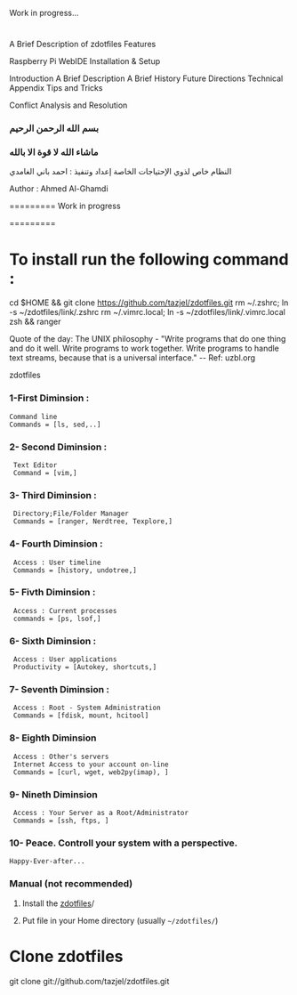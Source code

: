 Work in progress...

#

A Brief Description of zdotfiles
Features

Raspberry Pi WebIDE Installation & Setup

Introduction
A Brief Description
A Brief History
Future Directions
Technical Appendix
Tips and Tricks


Conflict Analysis and Resolution

### بسم الله الرحمن الرحيم
### ماشاء الله لا قوة الا بالله

النظام خاص لذوي الإحتياجات الخاصة
إعداد وتنفيذ : احمد باني الغامدي

Author : Ahmed Al-Ghamdi

=========
Work in progress

=========

# To install run the following command :

cd $HOME && git clone https://github.com/tazjel/zdotfiles.git
rm ~/.zshrc; ln -s ~/zdotfiles/link/.zshrc
rm ~/.vimrc.local; ln -s ~/zdotfiles/link/.vimrc.local
zsh && ranger


Quote of the day:
The UNIX philosophy - "Write programs that do one thing and do it well. Write programs to work together. Write programs to handle text streams, because that is a universal interface."
-- Ref: uzbl.org

zdotfiles

### 1-First Diminsion :
    Command line
    Commands = [ls, sed,..]

### 2- Second Diminsion :
     Text Editor
     Command = [vim,]


### 3- Third Diminsion :
     Directory;File/Folder Manager
     Commands = [ranger, Nerdtree, Texplore,]

### 4- Fourth Diminsion :
     Access : User timeline
     Commands = [history, undotree,]

### 5- Fivth Diminsion :
     Access : Current processes
     commands = [ps, lsof,]

### 6- Sixth Diminsion :
     Access : User applications
     Productivity = [Autokey, shortcuts,]

### 7- Seventh Diminsion :
     Access : Root - System Administration
     Commands = [fdisk, mount, hcitool]

### 8- Eighth Diminsion
     Access : Other's servers
     Internet Access to your account on-line
     Commands = [curl, wget, web2py(imap), ]

### 9- Nineth Diminsion
     Access : Your Server as a Root/Administrator
     Commands = [ssh, ftps, ]

### 10- Peace. Controll your system with a perspective.
    Happy-Ever-after...



### Manual (not recommended)

1. Install the
   [zdotfiles](https://github.com/tazjel/zdotfiles.git)/

2. Put file in your Home directory (usually `~/zdotfiles/`)

# Clone zdotfiles
git clone git://github.com/tazjel/zdotfiles.git


